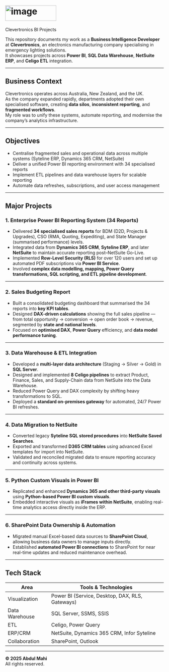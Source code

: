 # <img width="162" height="49" alt="image" src="https://github.com/user-attachments/assets/26cd9429-9ccb-44ab-9104-5045b97a0b87" />
 Clevertronics BI Projects

This repository documents my work as a **Business Intelligence Developer** at **Clevertronics**, an electronics manufacturing company specialising in emergency lighting solutions.  
It showcases projects across **Power BI**, **SQL Data Warehouse**, **NetSuite ERP**, and **Celigo ETL** integration.

---

## Business Context  
Clevertronics operates across Australia, New Zealand, and the UK.  
As the company expanded rapidly, departments adopted their own specialised software, creating **data silos**, **inconsistent reporting**, and **fragmented workflows**.  
My role was to unify these systems, automate reporting, and modernise the company’s analytics infrastructure.

---

## Objectives
- Centralise fragmented sales and operational data across multiple systems (Syteline ERP, Dynamics 365 CRM, NetSuite)
- Deliver a unified Power BI reporting environment with 34 specialised reports
- Implement ETL pipelines and data warehouse layers for scalable reporting
- Automate data refreshes, subscriptions, and user access management

---

## Major Projects  

### **1. Enterprise Power BI Reporting System (34 Reports)**  
- Delivered **34 specialised sales reports** for BDM (D2D, Projects & Upgrades), CSO (RMA, Quoting, Expediting), and State Manager (summarised performance) levels.  
- Integrated data from **Dynamics 365 CRM**, **Syteline ERP**, and later **NetSuite** to maintain accurate reporting post–NetSuite Go-Live.  
- Implemented **Row-Level Security (RLS)** for over 120 users and set up automated PDF subscriptions via **Power BI Service**.  
- Involved **complex data modelling, mapping, Power Query transformations, SQL scripting, and ETL pipeline development**.  

---

### **2. Sales Budgeting Report**  
- Built a consolidated budgeting dashboard that summarised the 34 reports into **key KPI tables**.  
- Designed **DAX-driven calculations** showing the full sales pipeline — from total opportunity → conversion → open order book → revenue, segmented by **state and national levels**.  
- Focused on **optimised DAX**, **Power Query** efficiency, and **data model performance tuning**.  

---

### **3. Data Warehouse & ETL Integration**  
- Developed a **multi-layer data architecture** (Staging → Silver → Gold) in **SQL Server**.  
- Designed and implemented **8 Celigo pipelines** to extract Product, Finance, Sales, and Supply-Chain data from NetSuite into the Data Warehouse.  
- Reduced Power Query and DAX complexity by shifting heavy transformations to SQL.  
- Deployed a **standard on-premises gateway** for automated, 24/7 Power BI refreshes.  

---

### **4. Data Migration to NetSuite**  
- Converted legacy **Syteline SQL stored procedures** into **NetSuite Saved Searches**.  
- Exported and transformed **D365 CRM tables** using advanced Excel templates for import into NetSuite.  
- Validated and reconciled migrated data to ensure reporting accuracy and continuity across systems.  

---

### **5. Python Custom Visuals in Power BI**  
- Replicated and enhanced **Dynamics 365 and other third-party visuals** using **Python-based Power BI custom visuals**.  
- Embedded interactive visuals as **iFrames within NetSuite**, enabling real-time analytics access directly inside the ERP.  

---

### **6. SharePoint Data Ownership & Automation**  
- Migrated manual Excel-based data sources to **SharePoint Cloud**, allowing business data owners to manage inputs directly.  
- Established **automated Power BI connections** to SharePoint for near real-time updates and reduced maintenance overhead.  

---

## Tech Stack
| Area | Tools & Technologies |
|------|----------------------|
| Visualization | Power BI (Service, Desktop, DAX, RLS, Gateways) |
| Data Warehouse | SQL Server, SSMS, SSIS |
| ETL | Celigo, Power Query |
| ERP/CRM | NetSuite, Dynamics 365 CRM, Infor Syteline |
| Collaboration | SharePoint, Outlook |

---

**© 2025 Abdul Mahi**  
All rights reserved.  

